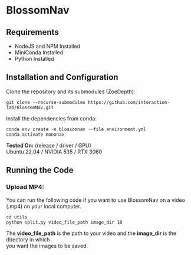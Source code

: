 # BlossomNav
## Requirements
- NodeJS and NPM Installed
- MiniConda Installed
- Python Installed

## Installation and Configuration
Clone the repository and its submodules (ZoeDepth):
```
git clone --recurse-submodules https://github.com/interaction-lab/BlossomNav.git
```
Install the dependencies from conda:
```
conda env create -n blossomnav --file environment.yml
conda activate mononav
```
**Tested On:** (release / driver / GPU)
<br />Ubuntu 22.04 / NVIDIA 535 / RTX 3060

## Running the Code
### Upload MP4:
You can run the following code if you want to use BlossomNav on a video (.mp4) on your local computer.
```
cd utils
python split.py video_file_path image_dir 10
```
The **video_file_path** is the path to your video and the **image_dir** is the directory in which
<br /> you want the images to be saved. 
